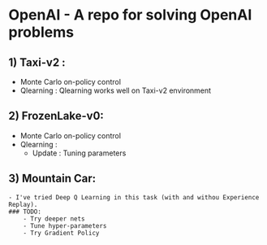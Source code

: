 # OpenAI - A repo for solving OpenAI problems


## 1) Taxi-v2 : 

  - Monte Carlo on-policy control
  - Qlearning : Qlearning works well on Taxi-v2 environment

## 2) FrozenLake-v0:
  - Monte Carlo on-policy control
  - Qlearning : 
    + Update : Tuning parameters

## 3) Mountain Car:
	- I've tried Deep Q Learning in this task (with and withou Experience Replay). 
	### TODO: 
		- Try deeper nets
		- Tune hyper-parameters
		- Try Gradient Policy
